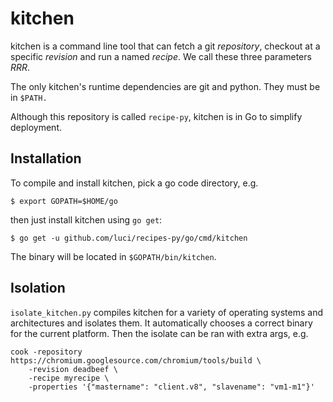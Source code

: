# kitchen

kitchen is a command line tool that can fetch a git _repository_, checkout at a
specific _revision_ and run a named _recipe_.
We call these three parameters _RRR_.

The only kitchen's runtime dependencies are git and python.
They must be in `$PATH.`

Although this repository is called `recipe-py`, kitchen is in Go to simplify
deployment.

## Installation

To compile and install kitchen, pick a go code directory, e.g.

    $ export GOPATH=$HOME/go

then just install kitchen using `go get`:

    $ go get -u github.com/luci/recipes-py/go/cmd/kitchen

The binary will be located in `$GOPATH/bin/kitchen`.

## Isolation

`isolate_kitchen.py` compiles kitchen for a variety of operating systems and
architectures and isolates them.  It automatically chooses a correct binary for
the current platform.  Then the isolate can be ran with extra args, e.g.

    cook -repository https://chromium.googlesource.com/chromium/tools/build \
        -revision deadbeef \
        -recipe myrecipe \
        -properties '{"mastername": "client.v8", "slavename": "vm1-m1"}'
